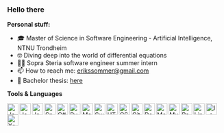 ### Hello there

**Personal stuff:** 
- 🎓 Master of Science in Software Engineering - Artificial Intelligence, NTNU Trondheim
- 🤓 Diving deep into the world of differential equations
- 👨‍🎓 Sopra Steria software engineer summer intern
- 📫 How to reach me: erikssommer@gmail.com
- 📝 Bachelor thesis: <a href="https://bachelorgruppe-fremtind.github.io/oversikt/">here</a>

**Tools & Languages**

<a href="https://github.com/erikssommer/Car-configuration-system">
    <img align="left" alt="Java" width="26px" src="https://img.icons8.com/color/48/000000/java-coffee-cup-logo.png" />
</a>
<a href="https://github.com/erikssommer/OppgLfWebProgV21">
    <img align="left" alt="JavaScript" width="26px" src="https://img.icons8.com/color/48/000000/javascript.png" />
</a>

<img align="left" alt="JavaScript" width="26px" src="https://img.icons8.com/color/48/000000/nodejs.png" />

<a href="https://github.com/erikssommer/OppgLfWebProgV21">
    <img align="left" alt="Spring boot" width="26px" src="https://img.icons8.com/color/48/000000/spring-logo.png" />
</a>

<a href="https://github.com/erikssommer/web-applications-dotnet">
    <img align="left" alt="C#" width="26px" src="https://img.icons8.com/color/48/000000/c-plus-plus-logo.png"/>
</a>

<img align="left" alt="Pyhton" width="26px" src="https://img.icons8.com/color/48/000000/python.png" />

<a href="https://github.com/erikssommer/MatlabNumMet">
    <img align="left" alt="Matlab" width="26px" src="https://user-images.githubusercontent.com/55551449/108742889-84b4ec80-7538-11eb-9aee-6e2d0a0b7819.png" />
</a>
<a href="https://github.com/erikssommer/SwiftPlayground">
    <img align="left" alt="Swift" width="26px" src="https://img.icons8.com/color/48/000000/swift.png" />
</a>
<a href="https://github.com/KristianSorum/FinalProject">
    <img align="left" alt="HTML5" width="26px" src="https://img.icons8.com/color/48/000000/html-5.png" />
</a>
<a href="https://github.com/KristianSorum/FinalProject">
    <img align="left" alt="CSS3" width="26px" src="https://img.icons8.com/color/48/000000/css3.png" />
</a>
<a href="https://git-scm.com">
    <img align="left" alt="Git" width="26px" src="https://img.icons8.com/color/48/000000/git.png" />
</a>

<img align="left" alt="Docker" width="26px" src="https://img.icons8.com/color/48/000000/docker.png"/>

<img align="left" alt="MongoDB" width="26px" src="https://img.icons8.com/color/48/000000/mongodb.png"/>

<a href="https://www.mysql.com">
    <img align="left" alt="MySQL" width="26px" src="https://img.icons8.com/color/48/000000/mysql.png"/>
</a>
<a href="https://github.com/erikssommer/OppgLfWebProgV21">
    <img align="left" alt="Rest API" width="26px" src="https://img.icons8.com/color/48/000000/rest-api.png" />
</a>

<img align="left" alt="Linux" width="26px" src="https://img.icons8.com/color/48/000000/linux.png" />

<a href="https://www.jetbrains.com/idea/">
    <img align="left" alt="IntelliJ" width="26px" src="https://img.icons8.com/color/48/000000/intellij-idea.png" />
</a>

<a href="https://developer.apple.com/xcode/">
    <img align="left" alt="Xcode" width="26px" src="https://img.icons8.com/color/48/000000/xcode.png" />
</a>
